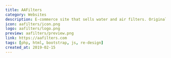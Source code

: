 ```yaml
---
title: AAFilters
category: Websites
description: E-commerce site that sells water and air filters. Originally built on PEARL then fully re-written in PHP/HTML.
icon: aafilters/icon.png
logo: aafilters/logo.png
preview: aafilters/preview.png
link: https://aafilters.com
tags: [php, html, bootstrap, js, re-design]
created_at: 2019-02-15
---
```

